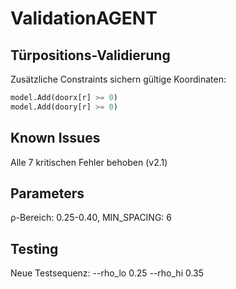 # ValidationAGENT

## Türpositions-Validierung
Zusätzliche Constraints sichern gültige Koordinaten:
```python
model.Add(doorx[r] >= 0)
model.Add(doory[r] >= 0)
```

## Known Issues
Alle 7 kritischen Fehler behoben (v2.1)

## Parameters
ρ-Bereich: 0.25-0.40, MIN_SPACING: 6

## Testing
Neue Testsequenz: --rho_lo 0.25 --rho_hi 0.35
